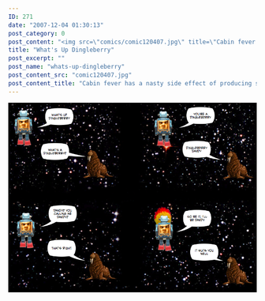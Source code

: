```yaml
---
ID: 271
date: "2007-12-04 01:30:13"
post_category: 0
post_content: "<img src=\"comics/comic120407.jpg\" title=\"Cabin fever has a nasty side effect of producing stupid conversation\" />"
title: "What's Up Dingleberry"
post_excerpt: ""
post_name: "whats-up-dingleberry"
post_content_src: "comic120407.jpg"
post_content_title: "Cabin fever has a nasty side effect of producing stupid conversation"
---
```



[![Cabin fever has a nasty side effect of producing stupid conversation](/comics-hi-res/comic120407.jpg)](/comics-hi-res/comic120407.jpg "Cabin fever has a nasty side effect of producing stupid conversation")
